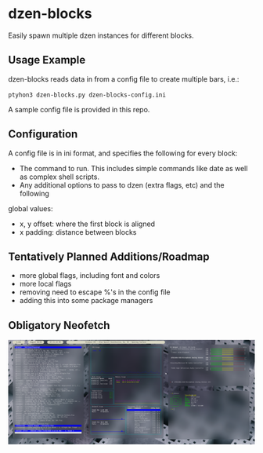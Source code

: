 # dzen-blocks
Easily spawn multiple dzen instances for different blocks.

## Usage Example
dzen-blocks reads data in from a config file to create multiple bars, i.e.:

`ptyhon3 dzen-blocks.py dzen-blocks-config.ini`

A sample config file is provided in this repo.

## Configuration
A config file is in ini format, and specifies the following for every block:
* The command to run. This includes simple commands like date as well as complex shell scripts.
* Any additional options to pass to dzen (extra flags, etc)
and the following

global values:

* x, y offset: where the first block is aligned
* x padding: distance between blocks

## Tentatively Planned Additions/Roadmap
* more global flags, including font and colors
* more local flags
* removing need to escape %'s in the config file
* adding this into some package managers

## Obligatory Neofetch
![screenshot](screenshot.png)

